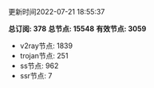 更新时间2022-07-21 18:55:37

**总订阅: 378**
**总节点: 15548**
**有效节点: 3059**
- v2ray节点: 1839
- trojan节点: 251
- ss节点: 962
- ssr节点: 7
